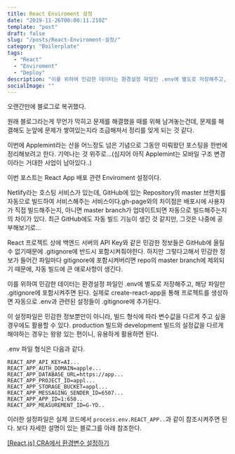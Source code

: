 ```yaml
---
title: React Enviroment 설정
date: "2019-11-26T00:00:11.210Z"
template: "post"
draft: false
slug: "/posts/React-Enviroment-설정/"
category: "Boilerplate"
tags:
  - "React"
  - "Enviroment"
  - "Deploy"
description: "이를 위하여 민감한 데이터는 환경설정 파일인 .env에 별도로 저장해주고, 해당 파일만 .gitignore에 포함시켜주면 된다. 실제로 create-react-app을 통해 프로젝트를 생성하면 자동으로 .env과 관련된 설정들이 .gitignore에 추가된다."
socialImage: ""
---
```


오랜간만에 블로그로 복귀했다.

원래 블로그라는게 무언가 막히고 문제를 해결했을 때를 위해 남겨놓는건데, 문제를 해결해도 눈앞에 문제가 쌓여있는지라 조급해져서 정리를 잊게 되는 것 같다.

이번에 Applemint라는 산을 어느정도 넘은 기념으로 그동안 미뤄왔던 포스팅을 한번에 정리해보려고 한다. 기억나는 것 위주로...(심지어 아직 Applemint는 모바일 구조 변경이라는 거대한 사업이 남아있다..)

이번 포스트는 React App 배포 관련 Enviroment 설정이다.

Netlify라는 호스팅 서비스가 있는데, GitHub에 있는 Repository의 master 브랜치를 자동으로 빌드하여 서비스해주는 서비스이다.gh-page와의 차이점은 배포시에 사용자가 직접 빌드해주는지, 아니면 master branch가 업데이트되면 자동으로 빌드해주는지의 차이가 있다. 최근 GitHub에도 자동 빌드 기능이 생긴 것 같지만, 그것은 나중에 공부해보기로...

React 프로젝트 상에 백엔드 서버의 API Key와 같은 민감한 정보들은 GitHub에 올릴수 없기때문에 .gitignore에 반드시 포함시켜줘야한다. 하지만 그렇다고해서 민감한 정보가 들어간 파일마다 gitignore에 포함시켜버리면 repo의 master branch에 제외되기 때문에, 자동 빌드에 큰 애로사항이 생긴다.

이를 위하여 민감한 데이터는 환경설정 파일인 .env에 별도로 저장해주고, 해당 파일만 .gitignore에 포함시켜주면 된다. 실제로 create-react-app을 통해 프로젝트를 생성하면 자동으로 .env과 관련된 설정들이 .gitignore에 추가된다.

이 설정파일은 민감한 정보뿐만이 아니라, 빌드 형식에 따라 변수값을 다르게 주고 싶을 경우에도 활용할 수 있다. production 빌드와 development 빌드의 설정값을 다르게 해야하는 경우는 왕왕 있는 편이니, 유용하게 활용하면 된다.

.env 파일 형식은 다음과 같다.

```
REACT_APP_API_KEY=AI...
REACT_APP_AUTH_DOMAIN=apple...
REACT_APP_DATABASE_URL=https://app...
REACT_APP_PROJECT_ID=appl...
REACT_APP_STORAGE_BUCKET=appl...
REACT_APP_MESSAGING_SENDER_ID=6507...
REACT_APP_APP_ID=1:650..
REACT_APP_MEASUREMENT_ID=G-YD..
```

이러한 설정파일은 실제 코드에서 `process.env.REACT_APP..`과 같이 참조시켜주면 된다. 보다 자세한 설명이 있는 블로그를 아래 참조한다.

[[React.js] CRA에서 환경변수 설정하기](http://lemonja.blogspot.com/2018/08/reactjs-cra.html)
